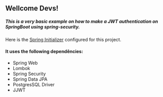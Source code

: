 ## Wellcome Devs!

##### This is a very basic example on how to make a JWT authentication on SpringBoot using spring-security.

Here is the [Spring Initializer](https://start.spring.io/#!type=gradle-project&language=java&platformVersion=2.3.5.RELEASE&packaging=jar&jvmVersion=15&groupId=com.solluna&artifactId=example&name=example&description=API%20for%20keep%20control%20over%20personal%20purchases&packageName=com.solluna.example&dependencies=web,lombok,security,data-jpa,postgresql) configured for this project.


#### It uses the following dependêncies:

- Spring Web
- Lombok
- Spring Security
- Spring Data JPA
- PostgresSQL Driver
- JJWT

